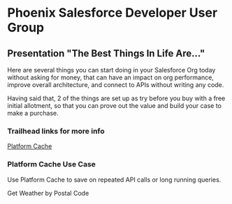 # Phoenix Salesforce Developer User Group

## Presentation "The Best Things In Life Are..."

Here are several things you can start doing in your Salesforce Org today without asking for money, that can have an impact on org performance, improve overall architecture, and connect to APIs without writing any code.

Having said that, 2 of the things are set up as try before you buy with a free initial allotment, so that you can prove out the value and build your case to make a purchase.

### Trailhead links for more info

[Platform Cache](https://trailhead.salesforce.com/en/content/learn/modules/platform_cache)


### Platform Cache Use Case

Use Platform Cache to save on repeated API calls or long running queries.

Get Weather by Postal Code
